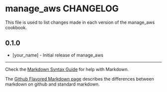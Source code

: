 manage_aws CHANGELOG
====================

This file is used to list changes made in each version of the manage_aws cookbook.

0.1.0
-----
- [your_name] - Initial release of manage_aws

- - -
Check the [Markdown Syntax Guide](http://daringfireball.net/projects/markdown/syntax) for help with Markdown.

The [Github Flavored Markdown page](http://github.github.com/github-flavored-markdown/) describes the differences between markdown on github and standard markdown.
